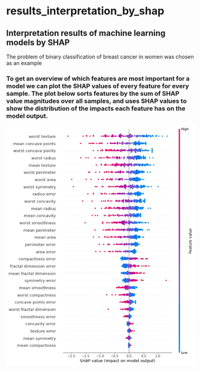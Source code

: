 # results_interpretation_by_shap
## Interpretation results of machine learning models by SHAP
The problem of binary classification of breast cancer in women was chosen as an example

### To get an overview of which features are most important for a model we can plot the SHAP values of every feature for every sample. The plot below sorts features by the sum of SHAP value magnitudes over all samples, and uses SHAP values to show the distribution of the impacts each feature has on the model output. 
![Screenshot](summary_plot.jpeg)
